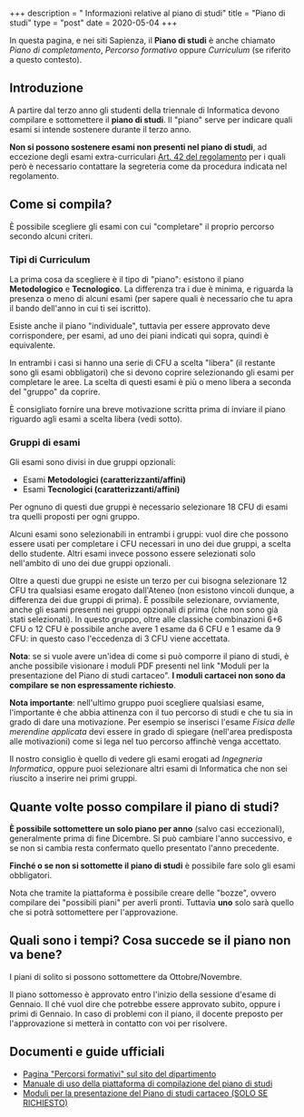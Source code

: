 +++
description = " Informazioni relative al piano di studi"
title = "Piano di studi"
type = "post"
date = 2020-05-04
+++

In questa pagina, e nei siti Sapienza, il **Piano di studi** è anche chiamato
_Piano di completamento_, _Percorso formativo_ oppure _Curriculum_ (se riferito
a questo contesto).

## Introduzione

A partire dal terzo anno gli studenti della triennale di Informatica devono
compilare e sottomettere il **piano di studi**. Il "piano" serve per indicare
quali esami si intende sostenere durante il terzo anno.

**Non si possono sostenere esami non presenti nel piano di studi**, ad eccezione
degli esami extra-curriculari
[Art. 42 del regolamento](https://www.uniroma1.it/it/content/esami-di-profitto-extracurriculari-ex-art-6-del-rd-n-126938)
per i quali però è necessario contattare la segreteria come da procedura
indicata nel regolamento.

## Come si compila?

È possibile scegliere gli esami con cui "completare" il proprio percorso secondo
alcuni criteri.

### Tipi di Curriculum

La prima cosa da scegliere è il tipo di "piano": esistono il piano **Metodologico**
e **Tecnologico**. La differenza tra i due è minima, e riguarda la presenza o
meno di alcuni esami (per sapere quali è necessario che tu apra il bando
dell'anno in cui ti sei iscritto).

Esiste anche il piano "individuale", tuttavia per essere approvato deve
corrispondere, per esami, ad uno dei piani indicati qui sopra, quindi è
equivalente.

In entrambi i casi si hanno una serie di CFU a scelta "libera" (il restante
sono gli esami obbligatori) che si devono coprire selezionando gli esami per
completare le aree. La scelta di questi esami è più o meno libera a seconda del
"gruppo" da coprire. 

È consigliato fornire una breve motivazione scritta prima di inviare il piano
riguardo agli esami a scelta libera (vedi sotto).

### Gruppi di esami

Gli esami sono divisi in due gruppi opzionali:

* Esami **Metodologici (caratterizzanti/affini)**
* Esami **Tecnologici (caratterizzanti/affini)**

Per ognuno di questi due gruppi è necessario selezionare 18 CFU di esami tra
quelli proposti per ogni gruppo.

Alcuni esami sono selezionabili in entrambi i gruppi: vuol dire che possono
essere usati per completare i CFU necessari in uno dei due gruppi, a scelta
dello studente. Altri esami invece possono essere selezionati solo nell'ambito
di uno dei due gruppi opzionali.

Oltre a questi due gruppi ne esiste un terzo per cui bisogna selezionare 12 CFU
tra qualsiasi esame erogato dall'Ateneo (non esistono vincoli dunque, a
differenza dei due gruppi di prima). È possibile selezionare, ovviamente, anche
gli esami presenti nei gruppi opzionali di prima (che non sono già stati
selezionati). In questo gruppo, oltre alle classiche combinazioni 6+6 CFU o 12
CFU è possibile anche avere 1 esame da 6 CFU e 1 esame da 9 CFU: in questo caso
l'eccedenza di 3 CFU viene accettata.

**Nota**: se si vuole avere un'idea di come si può comporre il piano di studi,
è anche possibile visionare i moduli PDF presenti nel link "Moduli per la
presentazione del Piano di studi cartaceo".
**I moduli cartacei non sono da compilare se non espressamente richiesto**.

**Nota importante**: nell'ultimo gruppo puoi scegliere qualsiasi esame,
l'importante è che abbia attinenza con il tuo percorso di studi e che tu sia in
grado di dare una motivazione. Per esempio se inserisci l'esame
*Fisica delle merendine applicata* devi essere in grado di spiegare (nell'area
predisposta alle motivazioni) come si lega nel tuo percorso affinchè venga
accettato.  

Il nostro consiglio è quello di vedere gli esami erogati ad
_Ingegneria Informatica_, oppure puoi selezionare altri esami di Informatica che
non sei riuscito a inserire nei primi gruppi.

## Quante volte posso compilare il piano di studi?

**È possibile sottomettere un solo piano per anno** (salvo casi eccezionali),
generalmente prima di fine Dicembre. Si può cambiare l'anno successivo, e se non
si cambia resta confermato quello presentato l'anno precedente.

**Finché o se non si sottomette il piano di studi** è possibile fare solo gli
esami obbligatori.

Nota che tramite la piattaforma è possibile creare delle "bozze", ovvero
compilare dei "possibili piani" per averli pronti. Tuttavia **uno** solo sarà
quello che si potrà sottomettere per l'approvazione.

## Quali sono i tempi? Cosa succede se il piano non va bene?

I piani di solito si possono sottomettere da Ottobre/Novembre.

Il piano sottomesso è approvato entro l'inizio della sessione d'esame di Gennaio.
Il ché vuol dire che potrebbe essere approvato subito, oppure i primi di Gennaio.
In caso di problemi con il piano, il docente preposto per l'approvazione si
metterà in contatto con voi per risolvere.

## Documenti e guide ufficiali

* [Pagina "Percorsi formativi" sul sito del dipartimento](https://www.studiareinformatica.uniroma1.it/laurea/percorsi-formativi)
* [Manuale di uso della piattaforma di compilazione del piano di studi](/piani_di_studio/2018-11-08_percorso_formativo_manuale.pdf)
* [Moduli per la presentazione del Piano di studi cartaceo (SOLO SE RICHIESTO)](https://www.studiareinformatica.uniroma1.it/moduli-percorsi-formativi)
